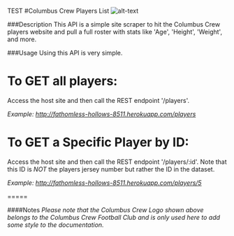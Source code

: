 TEST
#Columbus Crew Players List
![alt-text][logo]

###Description
This API is a simple site scraper to hit the Columbus Crew players website and pull a full roster with stats like 'Age', 'Height', 'Weight', and more.

###Usage
Using this API is very simple.

**To GET all players:**
=====
Access the host site and then call the REST endpoint '/players'.

*Example: http://fathomless-hollows-8511.herokuapp.com/players*

**To GET a Specific Player by ID:**
=====
Access the host site and then call the REST endpoint '/players/:id'. Note that this ID is *NOT* the players jersey number but rather the ID in the dataset.

*Example: http://fathomless-hollows-8511.herokuapp.com/players/5*

=====

####Notes
*Please note that the Columbus Crew Logo shown above belongs to the Columbus Crew Football Club and is only used here to add some style to the documentation.*

[logo]: http://content.sportslogos.net/logos/9/324/full/1002_columbus_crew-primary-2015.png "Crew Logo"
